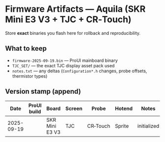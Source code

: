 # Firmware Artifacts — Aquila (SKR Mini E3 V3 + TJC + CR‑Touch)

Store **exact** binaries you flash here for rollback and reproducibility.

## What to keep
- `firmware-2025-09-19.bin` — ProUI mainboard binary
- `TJC_SET/` — the exact TJC display asset pack used
- `notes.txt` — any deltas (`Configuration*.h` changes, probe offsets, thermistor types)

## Version stamp (append)
| Date | ProUI build | Board | Screen | Probe | Hotend | Notes |
|---|---|---|---|---|---|---|
| 2025-09-19 |  | SKR Mini E3 V3 | TJC | CR‑Touch | Sprite | initialized |
